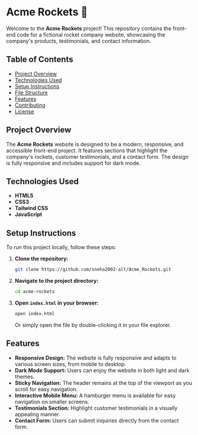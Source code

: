 # Acme Rockets 🚀

Welcome to the **Acme Rockets** project! This repository contains the front-end code for a fictional rocket company website, showcasing the company's products, testimonials, and contact information.

## Table of Contents

- [Project Overview](#project-overview)
- [Technologies Used](#technologies-used)
- [Setup Instructions](#setup-instructions)
- [File Structure](#file-structure)
- [Features](#features)
- [Contributing](#contributing)
- [License](#license)

## Project Overview

The **Acme Rockets** website is designed to be a modern, responsive, and accessible front-end project. It features sections that highlight the company's rockets, customer testimonials, and a contact form. The design is fully responsive and includes support for dark mode.

## Technologies Used

- **HTML5**
- **CSS3**
- **Tailwind CSS**
- **JavaScript**

## Setup Instructions

To run this project locally, follow these steps:

1. **Clone the repository:**
   ```bash
   git clone https://github.com/sneha2002-alt/Acme_Rockets.git
   ```
2. **Navigate to the project directory:**
   ```bash
   cd acme-rockets
   ```
3. **Open `index.html` in your browser:**
   ```bash
   open index.html
   ```
   Or simply open the file by double-clicking it in your file explorer.

## Features

- **Responsive Design:** The website is fully responsive and adapts to various screen sizes, from mobile to desktop.
- **Dark Mode Support:** Users can enjoy the website in both light and dark themes.
- **Sticky Navigation:** The header remains at the top of the viewport as you scroll for easy navigation.
- **Interactive Mobile Menu:** A hamburger menu is available for easy navigation on smaller screens.
- **Testimonials Section:** Highlight customer testimonials in a visually appealing manner.
- **Contact Form:** Users can submit inquiries directly from the contact form.
